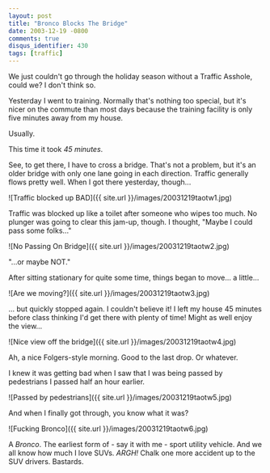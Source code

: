 ```yaml
---
layout: post
title: "Bronco Blocks The Bridge"
date: 2003-12-19 -0800
comments: true
disqus_identifier: 430
tags: [traffic]
---
```

We just couldn't go through the holiday season without a Traffic
Asshole, could we? I don't think so.

 Yesterday I went to training. Normally that's nothing too special, but
it's nicer on the commute than most days because the training facility
is only five minutes away from my house.

 Usually.

 This time it took *45 minutes*.

 See, to get there, I have to cross a bridge. That's not a problem, but
it's an older bridge with only one lane going in each direction. Traffic
generally flows pretty well. When I got there yesterday, though...

 ![Traffic blocked up
BAD]({{ site.url }}/images/20031219taotw1.jpg)

 Traffic was blocked up like a toilet after someone who wipes too much.
No plunger was going to clear this jam-up, though. I thought, "Maybe I
could pass some folks..."

 ![No Passing On
Bridge]({{ site.url }}/images/20031219taotw2.jpg)

 "...or maybe NOT."

 After sitting stationary for quite some time, things began to move... a
little...

 ![Are we
moving?]({{ site.url }}/images/20031219taotw3.jpg)

 ... but quickly stopped again. I couldn't believe it! I left my house
45 minutes before class thinking I'd get there with plenty of time!
Might as well enjoy the view...

 ![Nice view off the
bridge]({{ site.url }}/images/20031219taotw4.jpg)

 Ah, a nice Folgers-style morning. Good to the last drop. Or whatever.

 I knew it was getting bad when I saw that I was being passed by
pedestrians I passed half an hour earlier.

 ![Passed by
pedestrians]({{ site.url }}/images/20031219taotw5.jpg)

 And when I finally got through, you know what it was?

 ![Fucking
Bronco]({{ site.url }}/images/20031219taotw6.jpg)

 A *Bronco*. The earliest form of - say it with me - sport utility
vehicle. And we all know how much I love SUVs. *ARGH!* Chalk one more
accident up to the SUV drivers. Bastards.
